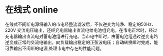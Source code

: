 # 在线式 online
在线式不间断电源将输入的市电经整流滤波后，不仅逆变为纯净、稳定的50Hz、220V 交流电压输出，还经充电器输出直流电给电池组充电。在市电正常时，经过充电器输出直流电对蓄电池组进行充电。当市电中断时，由蓄电池组通过逆变电路逆变成正常的交流电输出，向负载输出稳定的正弦波电压；自动转换瞬时完成，能可靠输出不间断的电源,处理市电中存在的性能问题。

